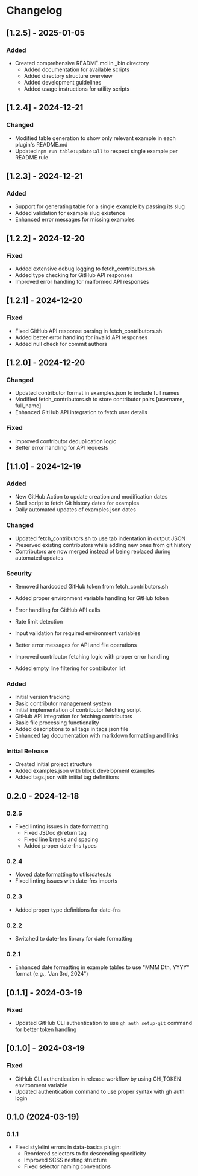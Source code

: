 # Changelog

## [1.2.5] - 2025-01-05

### Added

-   Created comprehensive README.md in \_bin directory
    -   Added documentation for available scripts
    -   Added directory structure overview
    -   Added development guidelines
    -   Added usage instructions for utility scripts

## [1.2.4] - 2024-12-21

### Changed

-   Modified table generation to show only relevant example in each plugin's README.md
-   Updated `npm run table:update:all` to respect single example per README rule

## [1.2.3] - 2024-12-21

### Added

-   Support for generating table for a single example by passing its slug
-   Added validation for example slug existence
-   Enhanced error messages for missing examples

## [1.2.2] - 2024-12-20

### Fixed

-   Added extensive debug logging to fetch_contributors.sh
-   Added type checking for GitHub API responses
-   Improved error handling for malformed API responses

## [1.2.1] - 2024-12-20

### Fixed

-   Fixed GitHub API response parsing in fetch_contributors.sh
-   Added better error handling for invalid API responses
-   Added null check for commit authors

## [1.2.0] - 2024-12-20

### Changed

-   Updated contributor format in examples.json to include full names
-   Modified fetch_contributors.sh to store contributor pairs [username, full_name]
-   Enhanced GitHub API integration to fetch user details

### Fixed

-   Improved contributor deduplication logic
-   Better error handling for API requests

## [1.1.0] - 2024-12-19

### Added

-   New GitHub Action to update creation and modification dates
-   Shell script to fetch Git history dates for examples
-   Daily automated updates of examples.json dates

### Changed

-   Updated fetch_contributors.sh to use tab indentation in output JSON
-   Preserved existing contributors while adding new ones from git history
-   Contributors are now merged instead of being replaced during automated updates

### Security

-   Removed hardcoded GitHub token from fetch_contributors.sh
-   Added proper environment variable handling for GitHub token

-   Error handling for GitHub API calls
-   Rate limit detection
-   Input validation for required environment variables
-   Better error messages for API and file operations

-   Improved contributor fetching logic with proper error handling
-   Added empty line filtering for contributor list

### Added

-   Initial version tracking
-   Basic contributor management system
-   Initial implementation of contributor fetching script
-   GitHub API integration for fetching contributors
-   Basic file processing functionality
-   Added descriptions to all tags in tags.json file
-   Enhanced tag documentation with markdown formatting and links

### Initial Release

-   Created initial project structure
-   Added examples.json with block development examples
-   Added tags.json with initial tag definitions

## 0.2.0 - 2024-12-18

### 0.2.5

-   Fixed linting issues in date formatting
    -   Fixed JSDoc @return tag
    -   Fixed line breaks and spacing
    -   Added proper date-fns types

### 0.2.4

-   Moved date formatting to utils/dates.ts
-   Fixed linting issues with date-fns imports

### 0.2.3

-   Added proper type definitions for date-fns

### 0.2.2

-   Switched to date-fns library for date formatting

### 0.2.1

-   Enhanced date formatting in example tables to use "MMM Dth, YYYY" format (e.g., "Jan 3rd, 2024")

## [0.1.1] - 2024-03-19

### Fixed

-   Updated GitHub CLI authentication to use `gh auth setup-git` command for better token handling

## [0.1.0] - 2024-03-19

### Fixed

-   GitHub CLI authentication in release workflow by using GH_TOKEN environment variable
-   Updated authentication command to use proper syntax with gh auth login

## 0.1.0 (2024-03-19)

### 0.1.1

-   Fixed stylelint errors in data-basics plugin:
    -   Reordered selectors to fix descending specificity
    -   Improved SCSS nesting structure
    -   Fixed selector naming conventions
